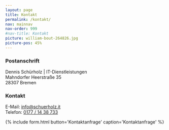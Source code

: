 ```yaml
---
layout: page
title: Kontakt
permalink: /kontakt/
nav: mainnav
nav-order: 999
#nav-title: Kontakt
picture: william-bout-264826.jpg
picture-pos: 45%
---
```


### Postanschrift

Dennis Schürholz | IT-Dienstleistungen  
Mahndorfer Heerstraße 35  
28307 Bremen

### Kontakt

E-Mail: [info@schuerholz.it](mailto:info@schuerholz.it)  
Telefon: [0177 / 14 38 733](tel:00491771438733)

{% include form.html button='Kontaktanfrage' caption='Kontaktanfrage' %}
